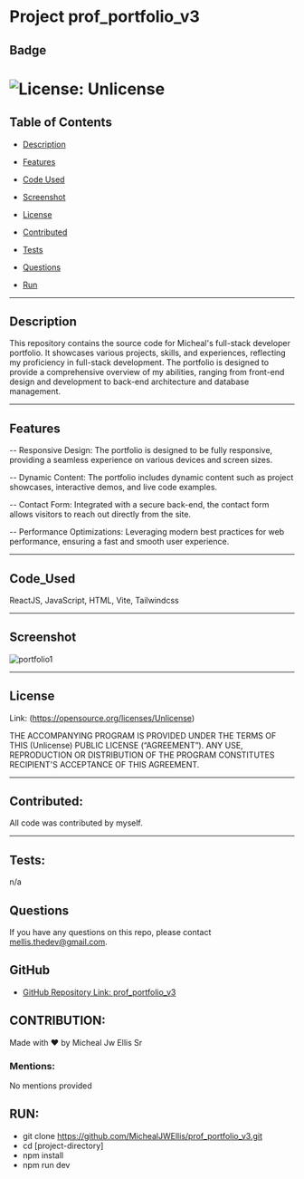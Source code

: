 # Project prof_portfolio_v3

## Badge

# ![License: Unlicense](https://img.shields.io/badge/license-Unlicense-blue.svg)

## Table of Contents

-   [Description](#description)

-   [Features](#features)

-   [Code Used](#code_used)

-   [Screenshot](#screenshot)

-   [License](#license)

-   [Contributed](#contributed)

-   [Tests](#tests)

-   [Questions](#questions)

-   [Run](#run)

---

## Description

This repository contains the source code for Micheal's full-stack developer portfolio. It showcases various projects, skills, and experiences, reflecting my proficiency in full-stack development. The portfolio is designed to provide a comprehensive overview of my abilities, ranging from front-end design and development to back-end architecture and database management.

---

## Features

-- Responsive Design: The portfolio is designed to be fully responsive, providing a seamless experience on various devices and screen sizes.

-- Dynamic Content: The portfolio includes dynamic content such as project showcases, interactive demos, and live code examples.

-- Contact Form: Integrated with a secure back-end, the contact form allows visitors to reach out directly from the site.

-- Performance Optimizations: Leveraging modern best practices for web performance, ensuring a fast and smooth user experience.

---

## Code_Used

ReactJS, JavaScript, HTML, Vite, Tailwindcss

---

## Screenshot

![portfolio1](https://github.com/MichealJWEllis/prof_portfolio_v3/assets/76069321/86860b36-fb72-44ce-893b-dad160901414)

---

## License

Link: (https://opensource.org/licenses/Unlicense)

THE ACCOMPANYING PROGRAM IS PROVIDED UNDER THE TERMS OF THIS (Unlicense) PUBLIC LICENSE (“AGREEMENT”). ANY USE, REPRODUCTION OR DISTRIBUTION OF THE PROGRAM CONSTITUTES RECIPIENT'S ACCEPTANCE OF THIS AGREEMENT.

---

## Contributed:

All code was contributed by myself.

---

## Tests:

n/a

## Questions

If you have any questions on this repo, please contact mellis.thedev@gmail.com.

## GitHub

-   [GitHub Repository Link: prof_portfolio_v3](https://github.com/MichealJWEllis/prof_portfolio_v3)

## CONTRIBUTION:

Made with ❤️ by Micheal Jw Ellis Sr

### Mentions:

No mentions provided

## RUN:

-   git clone https://github.com/MichealJWEllis/prof_portfolio_v3.git
-   cd [project-directory]
-   npm install
-   npm run dev
